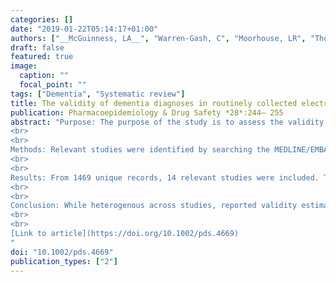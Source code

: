 ```yaml
---
categories: []
date: "2019-01-22T05:14:17+01:00"
authors: ["__McGuinness, LA__", "Warren‐Gash, C", "Moorhouse, LR", "Thomas, SL"]
draft: false
featured: true
image:
  caption: ""
  focal_point: ""
tags: ["Dementia", "Systematic review"]
title: The validity of dementia diagnoses in routinely collected electronic health records in the United Kingdom; a systematic review
publication: Pharmacoepidemiology & Drug Safety *28*:244– 255
abstract: "Purpose: The purpose of the study is to assess the validity of codes or algorithms used to identify dementia in UK electronic health record (EHR) primary care and hospitalisation databases.
<br>
<br>
Methods: Relevant studies were identified by searching the MEDLINE/EMBASE databases from inception to June 2018, hand‐searching reference lists, and consulting experts. The search strategy included synonyms for “Dementia”, “Europe”, and “EHR”. Studies were included if they validated dementia diagnoses in UK primary care or hospitalisation databases, irrespective of validation method used. The Quality Assessment for Diagnostic Accuracy Studies‐2 (QUADAS‐2) tool was used to assess risk of bias.
<br>
<br>
Results: From 1469 unique records, 14 relevant studies were included. Thirteen validated individual diagnoses against a reference standard, reporting high estimates of validity. Most reported only the positive predictive value (PPV), with estimates ranging between 0.09 and 1.0 and 0.62 and 0.85 in primary care and hospitalisation databases, respectively. One study performed a rate comparison, indicating good generalisability of dementia diagnoses in The Health Improvement Network (THIN) database to the UK population. Studies were of low methodological quality. As studies were not comparable, no summary validity estimates were produced.
<br>
<br>
Conclusion: While heterogenous across studies, reported validity estimates were generally high. However, the credibility of these estimates is limited by the methodological quality of studies, primarily resulting from insufficient blinding of researchers interpreting the reference test. Inadequate reporting, particularly of the specific codes validated, hindered comparison of estimates across studies. Future validation studies should make use of more robust reference tests, follow established reporting guidelines, and calculate all measures of validity.
<br>
<br>
[Link to article](https://doi.org/10.1002/pds.4669)
"
doi: "10.1002/pds.4669"
publication_types: ["2"]
---
```

